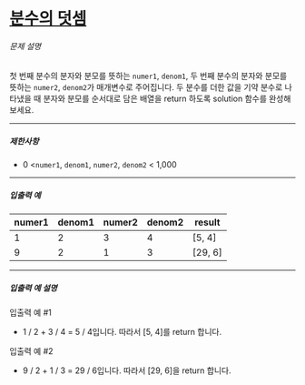 # [분수의 덧셈](https://school.programmers.co.kr/learn/courses/30/lessons/120808)


###### 문제 설명


첫 번째 분수의 분자와 분모를 뜻하는 `numer1`, `denom1`, 두 번째 분수의 분자와 분모를 뜻하는 `numer2`, `denom2`가 매개변수로 주어집니다. 두 분수를 더한 값을 기약 분수로 나타냈을 때 분자와 분모를 순서대로 담은 배열을 return 하도록 solution 함수를 완성해보세요.




---


##### 제한사항


* 0 \<`numer1`, `denom1`, `numer2`, `denom2` \< 1,000




---


##### 입출력 예




| numer1 | denom1 | numer2 | denom2 | result |
| --- | --- | --- | --- | --- |
| 1 | 2 | 3 | 4 | \[5, 4] |
| 9 | 2 | 1 | 3 | \[29, 6] |




---


##### 입출력 예 설명


입출력 예 \#1


* 1 / 2 \+ 3 / 4 \= 5 / 4입니다. 따라서 \[5, 4]를 return 합니다.


입출력 예 \#2


* 9 / 2 \+ 1 / 3 \= 29 / 6입니다. 따라서 \[29, 6]을 return 합니다.



